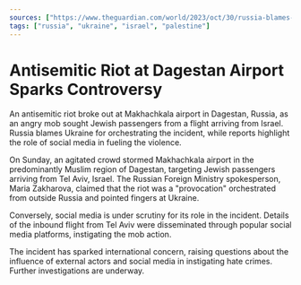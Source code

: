 ```yaml
---
sources: ["https://www.theguardian.com/world/2023/oct/30/russia-blames-ukraine-for-antisemitic-riot-at-airport-in-dagestan", "https://www.bbc.com/news/world-europe-67269477"]
tags: ["russia", "ukraine", "israel", "palestine"]
---
```


# Antisemitic Riot at Dagestan Airport Sparks Controversy

An antisemitic riot broke out at Makhachkala airport in Dagestan, Russia, as an angry mob sought Jewish passengers from a flight arriving from Israel. Russia blames Ukraine for orchestrating the incident, while reports highlight the role of social media in fueling the violence.

On Sunday, an agitated crowd stormed Makhachkala airport in the predominantly Muslim region of Dagestan, targeting Jewish passengers arriving from Tel Aviv, Israel. The Russian Foreign Ministry spokesperson, Maria Zakharova, claimed that the riot was a "provocation" orchestrated from outside Russia and pointed fingers at Ukraine.

Conversely, social media is under scrutiny for its role in the incident. Details of the inbound flight from Tel Aviv were disseminated through popular social media platforms, instigating the mob action.

The incident has sparked international concern, raising questions about the influence of external actors and social media in instigating hate crimes. Further investigations are underway.
